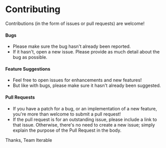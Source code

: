 # Contributing
Contributions (in the form of issues or pull requests) are welcome!

#### **Bugs**
* Please make sure the bug hasn't already been reported.
* If it hasn't, open a new issue. Please provide as much detail about the bug as possible.

#### **Feature Suggestions**
* Feel free to open issues for enhancements and new features!
* But like with bugs, please make sure it hasn't already been suggested.

#### **Pull Requests**
* If you have a patch for a bug, or an implementation of a new feature, you're more than welcome to submit a pull request!
* If the pull request is for an outstanding issue, please include a link to that issue. Otherwise, there's no need to create a new issue; simply explain the purpose of the Pull Request in the body.

Thanks,
Team Iterable
